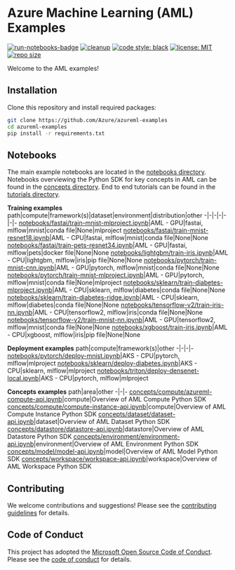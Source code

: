 # Azure Machine Learning (AML) Examples

[![run-notebooks-badge](https://github.com/Azure/azureml-examples/workflows/run-notebooks/badge.svg)](https://github.com/Azure/azureml-examples/actions?query=workflow%3Arun-notebooks)
[![cleanup](https://github.com/Azure/azureml-examples/workflows/cleanup/badge.svg)](https://github.com/Azure/azureml-examples/actions?query=workflow%3Acleanup)
[![code style: black](https://img.shields.io/badge/code%20style-black-000000.svg)](https://github.com/psf/black)
[![license: MIT](https://img.shields.io/badge/License-MIT-purple.svg)](LICENSE)
[![repo size](https://img.shields.io/github/repo-size/Azure/azureml-examples)](https://github.com/Azure/azureml-examples)

Welcome to the AML examples!

## Installation

Clone this repository and install required packages:

```sh
git clone https://github.com/Azure/azureml-examples
cd azureml-examples
pip install -r requirements.txt
```

## Notebooks

The main example notebooks are located in the [notebooks directory](notebooks). Notebooks overviewing the Python SDK for key concepts in AML can be found in the [concepts directory](concepts). End to end tutorials can be found in the [tutorials directory](tutorials).

**Training examples**
path|compute|framework(s)|dataset|environment|distribution|other
-|-|-|-|-|-|-
[notebooks/fastai/train-mnist-mlproject.ipynb](notebooks/fastai/train-mnist-mlproject.ipynb)|AML - GPU|fastai, mlflow|mnist|conda file|None|mlproject
[notebooks/fastai/train-mnist-resnet18.ipynb](notebooks/fastai/train-mnist-resnet18.ipynb)|AML - CPU|fastai, mlflow|mnist|conda file|None|None
[notebooks/fastai/train-pets-resnet34.ipynb](notebooks/fastai/train-pets-resnet34.ipynb)|AML - GPU|fastai, mlflow|pets|docker file|None|None
[notebooks/lightgbm/train-iris.ipynb](notebooks/lightgbm/train-iris.ipynb)|AML - CPU|lightgbm, mlflow|iris|pip file|None|None
[notebooks/pytorch/train-mnist-cnn.ipynb](notebooks/pytorch/train-mnist-cnn.ipynb)|AML - GPU|pytorch, mlflow|mnist|conda file|None|None
[notebooks/pytorch/train-mnist-mlproject.ipynb](notebooks/pytorch/train-mnist-mlproject.ipynb)|AML - GPU|pytorch, mlflow|mnist|conda file|None|mlproject
[notebooks/sklearn/train-diabetes-mlproject.ipynb](notebooks/sklearn/train-diabetes-mlproject.ipynb)|AML - CPU|sklearn, mlflow|diabetes|conda file|None|None
[notebooks/sklearn/train-diabetes-ridge.ipynb](notebooks/sklearn/train-diabetes-ridge.ipynb)|AML - CPU|sklearn, mlflow|diabetes|conda file|None|None
[notebooks/tensorflow-v2/train-iris-nn.ipynb](notebooks/tensorflow-v2/train-iris-nn.ipynb)|AML - CPU|tensorflow2, mlflow|iris|conda file|None|None
[notebooks/tensorflow-v2/train-mnist-nn.ipynb](notebooks/tensorflow-v2/train-mnist-nn.ipynb)|AML - GPU|tensorflow2, mlflow|mnist|conda file|None|None
[notebooks/xgboost/train-iris.ipynb](notebooks/xgboost/train-iris.ipynb)|AML - CPU|xgboost, mlflow|iris|pip file|None|None

**Deployment examples**
path|compute|framework(s)|other
-|-|-|-
[notebooks/pytorch/deploy-mnist.ipynb](notebooks/pytorch/deploy-mnist.ipynb)|AKS - CPU|pytorch, mlflow|mlproject
[notebooks/sklearn/deploy-diabetes.ipynb](notebooks/sklearn/deploy-diabetes.ipynb)|AKS - CPU|sklearn, mlflow|mlproject
[notebooks/triton/deploy-densenet-local.ipynb](notebooks/triton/deploy-densenet-local.ipynb)|AKS - CPU|pytorch, mlflow|mlproject

**Concepts examples**
path|area|other
-|-|-
[concepts/compute/azureml-compute-api.ipynb](concepts/compute/azureml-compute-api.ipynb)|compute|Overview of AML Compute Python SDK
[concepts/compute/compute-instance-api.ipynb](concepts/compute/compute-instance-api.ipynb)|compute|Overview of AML Compute Instance Python SDK
[concepts/dataset/dataset-api.ipynb](concepts/dataset/dataset-api.ipynb)|dataset|Overview of AML Dataset Python SDK
[concepts/datastore/datastore-api.ipynb](concepts/datastore/datastore-api.ipynb)|datastore|Overview of AML Datastore Python SDK
[concepts/environment/environment-api.ipynb](concepts/environment/environment-api.ipynb)|environment|Overview of AML Environment Python SDK
[concepts/model/model-api.ipynb](concepts/model/model-api.ipynb)|model|Overview of AML Model Python SDK
[concepts/workspace/workspace-api.ipynb](concepts/workspace/workspace-api.ipynb)|workspace|Overview of AML Workspace Python SDK

## Contributing

We welcome contributions and suggestions! Please see the [contributing guidelines](CONTRIBUTING.md) for details.

## Code of Conduct 

This project has adopted the [Microsoft Open Source Code of Conduct](https://opensource.microsoft.com/codeofconduct/). Please see the [code of conduct](CODE_OF_CONDUCT.md) for details. 
